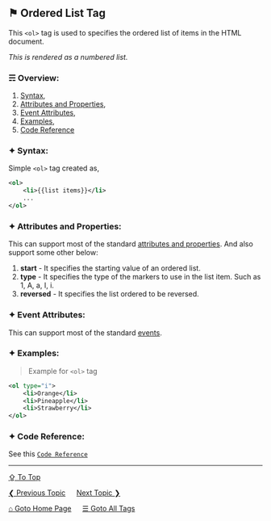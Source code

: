 ## &#9873; Ordered List Tag
This `<ol>` tag is used to specifies the ordered list of items in the HTML document.

*This is rendered as a numbered list.*

### &#9780; Overview:
1. [Syntax](#-syntax),
2. [Attributes and Properties](#-attributes-and-properties),
3. [Event Attributes](#-event-attributes),
4. [Examples](#-examples),
5. [Code Reference](#-code-reference)

### &#10022; Syntax:

Simple `<ol>` tag created as, 
```xml
<ol>
	<li>{{list items}}</li>
	...
</ol>
```

### &#10022; Attributes and Properties:
This can support most of the standard [attributes and properties](../docs/attributes-and-properties.md).
And also support some other below:
1. **start** - It specifies the starting value of an ordered list.
2. **type** - It specifies the type of the markers to use in the list item. Such as 1, A, a, I, i.
3. **reversed** - It specifies the list ordered to be reversed.

### &#10022; Event Attributes:
This can support most of the standard [events](../docs/events.md).

### &#10022; Examples:
> Example for `<ol>` tag
```xml
<ol type="i">
	<li>Orange</li>
	<li>Pineapple</li>
	<li>Strawberry</li>
</ol>
```

### &#10022; Code Reference:

See this [`Code Reference`](../code/ol-tag.html)

---
[&#8682; To Top](#-ordered-list-tag)

[&#10094; Previous Topic](./object-tag.md) &emsp; [Next Topic &#10095;](./optgroup-tag.md)

[&#8962; Goto Home Page](../README.md) &emsp; [&#9776; Goto All Tags](../all-tags.md)
